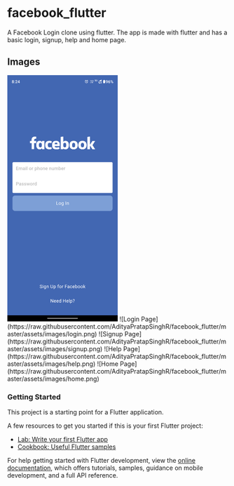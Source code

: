 # facebook_flutter

A Facebook Login clone using flutter. The app is made with flutter and has a basic login, signup, help and home page.

## Images
<img src ="https://raw.githubusercontent.com/AdityaPratapSinghR/facebook_flutter/master/assets/images/login.png" width=50% height=50%>
![Login Page](https://raw.githubusercontent.com/AdityaPratapSinghR/facebook_flutter/master/assets/images/login.png)
![Signup Page](https://raw.githubusercontent.com/AdityaPratapSinghR/facebook_flutter/master/assets/images/signup.png)
![Help Page](https://raw.githubusercontent.com/AdityaPratapSinghR/facebook_flutter/master/assets/images/help.png)
![Home Page](https://raw.githubusercontent.com/AdityaPratapSinghR/facebook_flutter/master/assets/images/home.png)

### Getting Started

This project is a starting point for a Flutter application.

A few resources to get you started if this is your first Flutter project:

- [Lab: Write your first Flutter app](https://docs.flutter.dev/get-started/codelab)
- [Cookbook: Useful Flutter samples](https://docs.flutter.dev/cookbook)

For help getting started with Flutter development, view the
[online documentation](https://docs.flutter.dev/), which offers tutorials,
samples, guidance on mobile development, and a full API reference.
